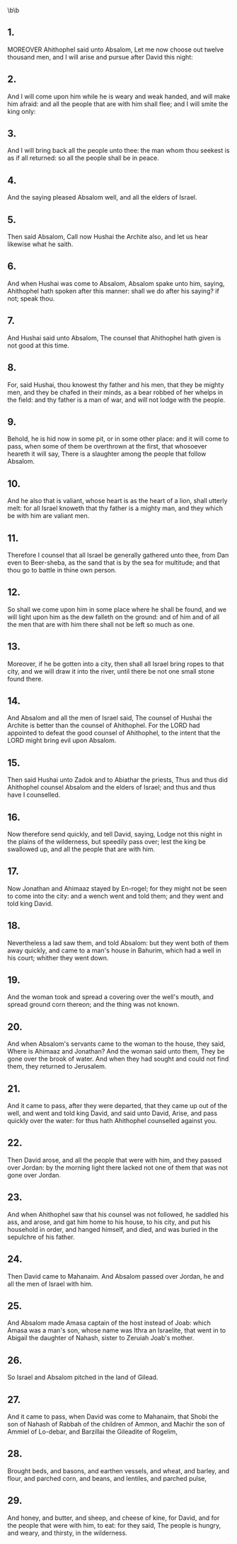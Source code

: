 \b\b
## 1.
MOREOVER Ahithophel said unto Absalom, Let me now choose out twelve thousand men, and I will arise and pursue after David this night:
## 2.
And I will come upon him while he is weary and weak handed, and will make him afraid: and all the people that are with him shall flee; and I will smite the king only:
## 3.
And I will bring back all the people unto thee: the man whom thou seekest is as if all returned: so all the people shall be in peace.
## 4.
And the saying pleased Absalom well, and all the elders of Israel.
## 5.
Then said Absalom, Call now Hushai the Archite also, and let us hear likewise what he saith.
## 6.
And when Hushai was come to Absalom, Absalom spake unto him, saying, Ahithophel hath spoken after this manner: shall we do after his saying?  if not; speak thou.
## 7.
And Hushai said unto Absalom, The counsel that Ahithophel hath given is not good at this time.
## 8.
For, said Hushai, thou knowest thy father and his men, that they be mighty men, and they be chafed in their minds, as a bear robbed of her whelps in the field: and thy father is a man of war, and will not lodge with the people.
## 9.
Behold, he is hid now in some pit, or in some other place: and it will come to pass, when some of them be overthrown at the first, that whosoever heareth it will say, There is a slaughter among the people that follow Absalom.
## 10.
And he also that is valiant, whose heart is as the heart of a lion, shall utterly melt: for all Israel knoweth that thy father is a mighty man, and they which be with him are valiant men.
## 11.
Therefore I counsel that all Israel be generally gathered unto thee, from Dan even to Beer-sheba, as the sand that is by the sea for multitude; and that thou go to battle in thine own person.
## 12.
So shall we come upon him in some place where he shall be found, and we will light upon him as the dew falleth on the ground: and of him and of all the men that are with him there shall not be left so much as one.
## 13.
Moreover, if he be gotten into a city, then shall all Israel bring ropes to that city, and we will draw it into the river, until there be not one small stone found there.
## 14.
And Absalom and all the men of Israel said, The counsel of Hushai the Archite is better than the counsel of Ahithophel.  For the LORD had appointed to defeat the good counsel of Ahithophel, to the intent that the LORD might bring evil upon Absalom.
## 15.
Then said Hushai unto Zadok and to Abiathar the priests, Thus and thus did Ahithophel counsel Absalom and the elders of Israel; and thus and thus have I counselled.
## 16.
Now therefore send quickly, and tell David, saying, Lodge not this night in the plains of the wilderness, but speedily pass over; lest the king be swallowed up, and all the people that are with him.
## 17.
Now Jonathan and Ahimaaz stayed by En-rogel; for they might not be seen to come into the city: and a wench went and told them; and they went and told king David.
## 18.
Nevertheless a lad saw them, and told Absalom: but they went both of them away quickly, and came to a man's house in Bahurim, which had a well in his court; whither they went down.
## 19.
And the woman took and spread a covering over the well's mouth, and spread ground corn thereon; and the thing was not known.
## 20.
And when Absalom's servants came to the woman to the house, they said, Where is Ahimaaz and Jonathan?  And the woman said unto them, They be gone over the brook of water.  And when they had sought and could not find them, they returned to Jerusalem.
## 21.
And it came to pass, after they were departed, that they came up out of the well, and went and told king David, and said unto David, Arise, and pass quickly over the water: for thus hath Ahithophel counselled against you.
## 22.
Then David arose, and all the people that were with him, and they passed over Jordan: by the morning light there lacked not one of them that was not gone over Jordan.
## 23.
And when Ahithophel saw that his counsel was not followed, he saddled his ass, and arose, and gat him home to his house, to his city, and put his household in order, and hanged himself, and died, and was buried in the sepulchre of his father.
## 24.
Then David came to Mahanaim.  And Absalom passed over Jordan, he and all the men of Israel with him.
## 25.
And Absalom made Amasa captain of the host instead of Joab: which Amasa was a man's son, whose name was Ithra an Israelite, that went in to Abigail the daughter of Nahash, sister to Zeruiah Joab's mother.
## 26.
So Israel and Absalom pitched in the land of Gilead.
## 27.
And it came to pass, when David was come to Mahanaim, that Shobi the son of Nahash of Rabbah of the children of Ammon, and Machir the son of Ammiel of Lo-debar, and Barzillai the Gileadite of Rogelim,
## 28.
Brought beds, and basons, and earthen vessels, and wheat, and barley, and flour, and parched corn, and beans, and lentiles, and parched pulse,
## 29.
And honey, and butter, and sheep, and cheese of kine, for David, and for the people that were with him, to eat: for they said, The people is hungry, and weary, and thirsty, in the wilderness.
